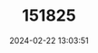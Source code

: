 ---
title: "151825"
category: "Tunilla soehrensii"
draft: false
date: 2024-02-22 13:03:51
languages:
  Spanish; Castilian: ["ayrampu"]
---